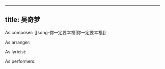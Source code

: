 
---
title: 吴奇梦
---
As composer: [[song-你一定要幸福|你一定要幸福]]

As arranger: 

As lyricist: 

As performers: 
